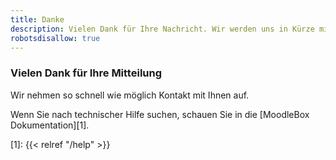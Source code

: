 ```yaml
---
title: Danke
description: Vielen Dank für Ihre Nachricht. Wir werden uns in Kürze mit Ihnen in Verbindung setzen
robotsdisallow: true
---
```


### Vielen Dank für Ihre Mitteilung

Wir nehmen so schnell wie möglich Kontakt mit Ihnen auf.

Wenn Sie nach technischer Hilfe suchen, schauen Sie in die [MoodleBox Dokumentation][1].

 [1]: {{< relref "/help" >}}

